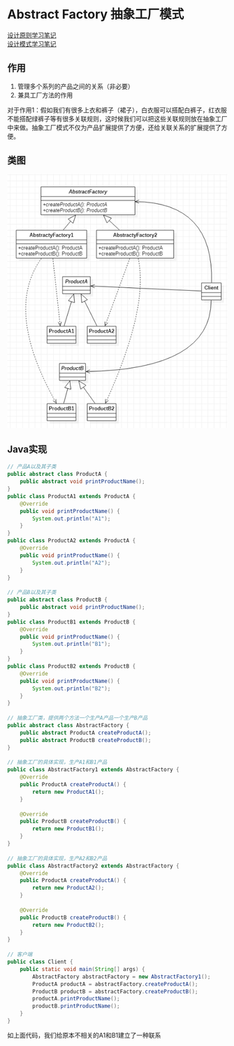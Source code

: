 # Abstract Factory 抽象工厂模式
[设计原则学习笔记](https://www.jianshu.com/p/f7f79adad32b)  
[设计模式学习笔记](https://www.jianshu.com/p/08bf9381697c)  
## 作用
1. 管理多个系列的产品之间的关系（非必要）
2. 兼具工厂方法的作用  

对于作用1：假如我们有很多上衣和裤子（裙子），白衣服可以搭配白裤子，红衣服不能搭配绿裤子等有很多关联规则，这时候我们可以把这些关联规则放在抽象工厂中来做。抽象工厂模式不仅为产品扩展提供了方便，还给关联关系的扩展提供了方便。

## 类图
![抽象工厂模式类图](res/abstract_factory_01.PNG)

## Java实现
```JAVA
// 产品A以及其子类
public abstract class ProductA {
    public abstract void printProductName();
}
public class ProductA1 extends ProductA {
    @Override
    public void printProductName() {
        System.out.println("A1");
    }
}
public class ProductA2 extends ProductA {
    @Override
    public void printProductName() {
        System.out.println("A2");
    }
}

// 产品B以及其子类
public abstract class ProductB {
    public abstract void printProductName();
}
public class ProductB1 extends ProductB {
    @Override
    public void printProductName() {
        System.out.println("B1");
    }
}
public class ProductB2 extends ProductB {
    @Override
    public void printProductName() {
        System.out.println("B2");
    }
}

// 抽象工厂类，提供两个方法一个生产A产品一个生产B产品
public abstract class AbstractFactory {
    public abstract ProductA createProductA();
    public abstract ProductB createProductB();
}

// 抽象工厂的具体实现，生产A1和B1产品
public class AbstractFactory1 extends AbstractFactory {
    @Override
    public ProductA createProductA() {
        return new ProductA1();
    }

    @Override
    public ProductB createProductB() {
        return new ProductB1();
    }
}

// 抽象工厂的具体实现，生产A2和B2产品
public class AbstractFactory2 extends AbstractFactory {
    @Override
    public ProductA createProductA() {
        return new ProductA2();
    }

    @Override
    public ProductB createProductB() {
        return new ProductB2();
    }
}

// 客户端
public class Client {
    public static void main(String[] args) {
        AbstractFactory abstractFactory = new AbstractFactory1();
        ProductA productA = abstractFactory.createProductA();
        ProductB productB = abstractFactory.createProductB();
        productA.printProductName();
        productB.printProductName();
    }
}

```
如上面代码，我们给原本不相关的A1和B1建立了一种联系
